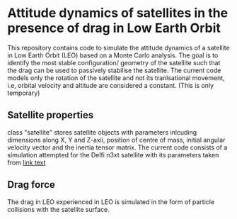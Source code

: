 # Attitude dynamics of satellites in the presence of drag in Low Earth Orbit

This repository contains code to simulate the attitude dynamics of a satellite in Low Earth Orbit (LEO) based on a Monte Carlo analysis. The goal is to identify the most stable configuration/ geometry of the satellite such 
that the drag can be used to passively stabilise the satellite. The current code models only the rotation of the satellite and not its tranlsational movement, i.e, orbital velocity and altitude are considered a constant.
(This is only temporary)

## Satellite properties

class "satellite" stores satellite objects with parameters inlcuding dimensions along X, Y and Z-axii, position of centre of mass, initial angular velocity vector and the inertia tensor matrix. The current code consists of
a simulation attempted for the Delfi n3xt satellite with its parameters taken from [link text]([http://dev.nodeca.com](https://www.eucass.eu/component/docindexer/?task=download&id=4465))

## Drag force

The drag in LEO experienced in LEO is simulated in the form of particle collisions with the satellite surface. 
